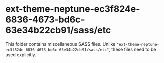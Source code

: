 # ext-theme-neptune-ec3f824e-6836-4673-bd6c-63e34b22cb91/sass/etc

This folder contains miscellaneous SASS files. Unlike `"ext-theme-neptune-ec3f824e-6836-4673-bd6c-63e34b22cb91/sass/etc"`, these files
need to be used explicitly.

